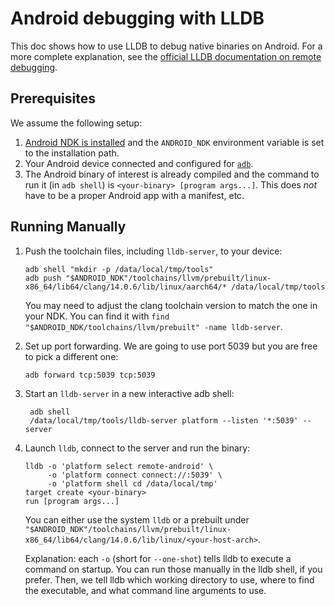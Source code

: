 # Android debugging with LLDB

This doc shows how to use LLDB to debug native binaries on Android. For a more
complete explanation, see the
[official LLDB documentation on remote debugging](https://lldb.llvm.org/use/remote.html).

## Prerequisites

We assume the following setup:

1. [Android NDK is installed](https://developer.android.com/ndk/downloads) and
   the `ANDROID_NDK` environment variable is set to the installation path.
1. Your Android device connected and configured for
   [`adb`](https://developer.android.com/studio/command-line/adb).
1. The Android binary of interest is already compiled and the command to run it
   (in `adb shell`) is `<your-binary> [program args...]`. This does *not* have
   to be a proper Android app with a manifest, etc.

## Running Manually

1. Push the toolchain files, including `lldb-server`, to your device:

   ```shell
   adb shell "mkdir -p /data/local/tmp/tools"
   adb push "$ANDROID_NDK"/toolchains/llvm/prebuilt/linux-x86_64/lib64/clang/14.0.6/lib/linux/aarch64/* /data/local/tmp/tools
   ```

   You may need to adjust the clang toolchain version to match the one in your
   NDK. You can find it with
   `find "$ANDROID_NDK/toolchains/llvm/prebuilt" -name lldb-server`.

1. Set up port forwarding. We are going to use port 5039 but you are free to
   pick a different one:

   ```shell
   adb forward tcp:5039 tcp:5039
   ```

1. Start an `lldb-server` in a new interactive adb shell:

   ```shell
    adb shell
    /data/local/tmp/tools/lldb-server platform --listen '*:5039' --server
   ```

1. Launch `lldb`, connect to the server and run the binary:

   ```shell
   lldb -o 'platform select remote-android' \
        -o 'platform connect connect://:5039' \
        -o 'platform shell cd /data/local/tmp'
   target create <your-binary>
   run [program args...]
   ```

   You can either use the system `lldb` or a prebuilt under `"$ANDROID_NDK"/toolchains/llvm/prebuilt/linux-x86_64/lib64/clang/14.0.6/lib/linux/<your-host-arch>`.

   Explanation: each `-o` (short for `--one-shot`) tells lldb to execute a
   command on startup. You can run those manually in the lldb shell, if you
   prefer. Then, we tell lldb which working directory to use, where to find the
   executable, and what command line arguments to use.
